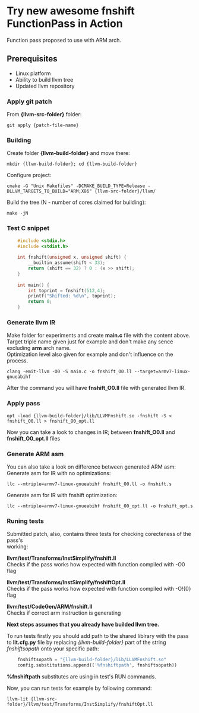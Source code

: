 # Try new awesome fnshift FunctionPass in Action
Function pass proposed to use with ARM arch.  

## Prerequisites
* Linux platform
* Ability to build llvm tree
* Updated llvm repository

### Apply git patch
From **{llvm-src-folder}** folder:  

    git apply {patch-file-name}
    
### Building
Create folder **{llvm-build-folder}** and move there: 

    mkdir {llvm-build-folder}; cd {llvm-build-folder}
    
Configure project:  

    cmake -G "Unix Makefiles" -DCMAKE_BUILD_TYPE=Release -DLLVM_TARGETS_TO_BUILD="ARM;X86" {llvm-src-folder}/llvm/
    
Build the tree (N - number of cores claimed for building):  

    make -jN

### Test C snippet

```c
    #include <stdio.h>
    #include <stdint.h>
    
    int fnshift(unsigned x, unsigned shift) {
        __builtin_assume(shift < 33);
        return (shift == 32) ? 0 : (x >> shift);
    }
    
    int main() {
        int toprint = fnshift(512,4);
        printf("Shifted: %d\n", toprint);
        return 0;
    }
```
### Generate llvm IR
Make folder for experiments and create **main.c** file with the content above.  
Target triple name given just for example and don't make any sence excluding **arm** arch name.   
Optimization level also given for example and don't influence on the process.  

    clang -emit-llvm -O0 -S main.c -o fnshift_O0.ll --target=armv7-linux-gnueabihf
    
After the command you will have **fnshift_O0.ll** file with generated llvm IR.  

### Apply pass   

    opt -load {llvm-build-folder}/lib/LLVMFnshift.so -fnshift -S < fnshift_O0.ll > fnshift_O0_opt.ll
    
Now you can take a look to changes in IR; between **fnshift_O0.ll** and **fnshift_O0_opt.ll** files

### Generate ARM asm
You can also take a look on difference between generated ARM asm:
Generate asm for IR with no optimizations:  

    llc --mtriple=armv7-linux-gnueabihf fnshift_O0.ll -o fnshift.s
    
Generate asm for IR with fnshift optimization:  

    llc --mtriple=armv7-linux-gnueabihf fnshift_O0_opt.ll -o fnshift_opt.s
    
### Runing tests  
Submitted patch, also, contains three tests for checking corecteness of the pass's  
working:   

**llvm/test/Transforms/InstSimplify/fnshift.ll**  
Checks if the pass works how expected with function compiled with -O0 flag  

**llvm/test/Transforms/InstSimplify/fnshiftOpt.ll**  
Checks if the pass works how expected with function compiled with -O!{0} flag  

**llvm/test/CodeGen/ARM/fnshift.ll**  
Checks if correct arm instruction is generating

**Next steps assumes that you already have builded llvm tree.**  

To run tests firstly you should add path to the shared liblrary with the pass  
to **lit.cfg.py** file by replacing *{llvm-build-folder}* part of the string  
*fnshiftsopath* onto your specific path:  

```python
    fnshiftsopath = "{llvm-build-folder}/lib/LLVMFnshift.so"        
    config.substitutions.append(('%fnshiftpath', fnshiftsopath))
```

**%fnshiftpath** substitutes are using in test's RUN commands.

Now, you can run tests for example by following command:  
    
    llvm-lit {llvm-src-folder}/llvm/test/Transforms/InstSimplify/fnshiftOpt.ll
